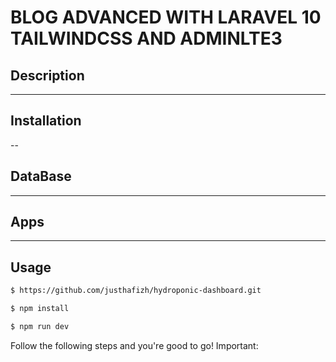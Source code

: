 # BLOG ADVANCED WITH LARAVEL 10 TAILWINDCSS AND ADMINLTE3


## Description

---
## Installation

--

## DataBase

----

## Apps

---

## Usage

```html
$ https://github.com/justhafizh/hydroponic-dashboard.git

$ npm install

$ npm run dev

```

Follow the following steps and you're good to go! Important:
